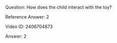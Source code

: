 Question: How does the child interact with the toy?

Reference Answer: 2

Video ID: 2406704873

Answer: 2

